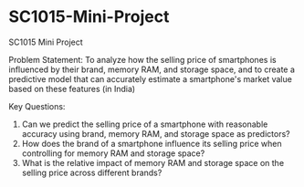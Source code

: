# SC1015-Mini-Project
SC1015 Mini Project

Problem Statement:
To analyze how the selling price of smartphones is influenced by their brand, memory RAM, and storage space, and to create a predictive model that can accurately estimate a smartphone's market value based on these features (in India)

Key Questions:
1. Can we predict the selling price of a smartphone with reasonable accuracy using brand, memory RAM, and storage space as predictors?
2. How does the brand of a smartphone influence its selling price when controlling for memory RAM and storage space?
3. What is the relative impact of memory RAM and storage space on the selling price across different brands?
